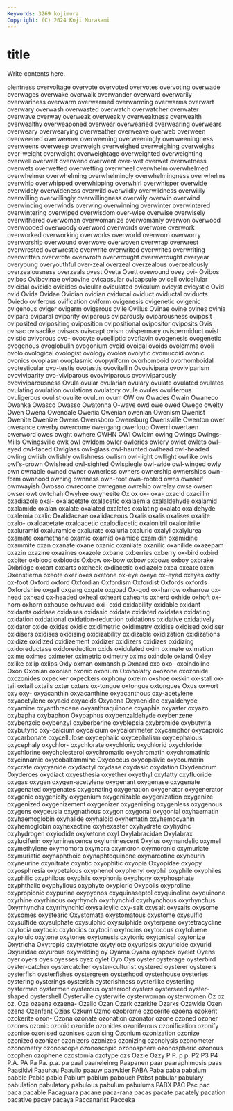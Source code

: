 ```yaml
---
Keywords: 3269 kojimura
Copyright: (C) 2024 Koji Murakami
---
```


# title

Write contents here.



olentness overvoltage overvote overvoted overvotes overvoting overwade
overwages overwake overwalk overwander overward overwarily overwariness overwarm overwarmed overwarming
overwarms overwart overwary overwash overwasted overwatch overwatcher overwater overwave overway
overweak overweakly overweakness overwealth overwealthy overweaponed overwear overwearied overwearing overwears
overweary overwearying overweather overweave overweb overween overweened overweener overweening overweeningly
overweeningness overweens overweep overweigh overweighed overweighing overweighs over-weight overweight overweightage
overweighted overweighting overwell overwelt overwend overwent over-wet overwet overwetness overwets
overwetted overwetting overwheel overwhelm overwhelmed overwhelmer overwhelming overwhelmingly overwhelmingness overwhelms
overwhip overwhipped overwhipping overwhirl overwhisper overwide overwidely overwideness overwild overwildly
overwildness overwilily overwilling overwillingly overwillingness overwily overwin overwind overwinding overwinds
overwing overwinning overwinter overwintered overwintering overwiped overwisdom over-wise overwise overwisely
overwithered overwoman overwomanize overwomanly overwon overwood overwooded overwoody overword overwords
overwore overwork overworked overworking overworks overworld overworn overworry overworship overwound
overwove overwoven overwrap overwrest overwrested overwrestle overwrite overwrited overwrites overwriting
overwritten overwrote overwroth overwrought overwwrought overyear overyoung overyouthful over-zeal overzeal
overzealous overzealously overzealousness overzeals ovest Oveta Ovett ovewound ovey ovi-
Ovibos ovibos Ovibovinae ovibovine ovicapsular ovicapsule ovicell ovicellular ovicidal ovicide
ovicides ovicular oviculated oviculum ovicyst ovicystic Ovid ovid Ovida Ovidae
Ovidian ovidian oviducal oviduct oviductal oviducts Oviedo oviferous ovification oviform
ovigenesis ovigenetic ovigenic ovigenous oviger ovigerm ovigerous ovile Ovillus Ovinae
ovine ovines ovinia ovipara oviparal oviparity oviparous oviparously oviparousness oviposit
oviposited ovipositing oviposition ovipositional ovipositor oviposits Ovis ovisac ovisaclike ovisacs
oviscapt ovism ovispermary ovispermiduct ovist ovistic ovivorous ovo- ovocyte ovoelliptic
ovoflavin ovogenesis ovogenetic ovogenous ovoglobulin ovogonium ovoid ovoidal ovoids ovolemma
ovoli ovolo ovological ovologist ovology ovolos ovolytic ovomucoid ovonic ovonics
ovoplasm ovoplasmic ovopyriform ovorhomboid ovorhomboidal ovotesticular ovo-testis ovotestis ovovitellin Ovovivipara
ovoviviparism ovoviviparity ovo-viviparous ovoviviparous ovoviviparously ovoviviparousness Ovula ovular ovularian ovulary
ovulate ovulated ovulates ovulating ovulation ovulations ovulatory ovule ovules ovuliferous
ovuligerous ovulist ovulite ovulum ovum OW ow Owades Owain Owaneco
Owanka Owasco Owasso Owatonna O-wave owd owe owed Owego owelty
Owen Owena Owendale Owenia Owenian owenian Owenism Owenist Owenite Owenize
Owens Owensboro Owensburg Owensville Owenton ower owerance owerby owercome owergang
owerloup Owerri owertaen owerword owes owght owhere OWHN OWI Owicim
owing Owings Owings-Mills Owingsville owk owl owldom owler owleries owlery
owlet owlets owl-eyed owl-faced Owlglass owl-glass owl-haunted owlhead owl-headed owling
owlish owlishly owlishness owlism owl-light owllight owllike owls owl's-crown Owlshead
owl-sighted Owlspiegle owl-wide owl-winged owly own ownable owned owner ownerless
owners ownership ownerships own-form ownhood owning ownness own-root own-rooted owns
ownself ownwayish Owosso owrecome owregane owrehip owrelay owse owsen owser
owt owtchah Owyhee owyheeite Ox ox ox- oxa- oxacid oxacillin
oxadiazole oxal- oxalacetate oxalacetic oxalaemia oxalaldehyde oxalamid oxalamide oxalan oxalate
oxalated oxalates oxalating oxalato oxaldehyde oxalemia oxalic Oxalidaceae oxalidaceous Oxalis
oxalis oxalises oxalite oxalo- oxaloacetate oxaloacetic oxalodiacetic oxalonitril oxalonitrile oxaluramid
oxaluramide oxalurate oxaluria oxaluric oxalyl oxalylurea oxamate oxamethane oxamic oxamid
oxamide oxamidin oxamidine oxammite oxan oxanate oxane oxanic oxanilate oxanilic
oxanilide oxazepam oxazin oxazine oxazines oxazole oxbane oxberries oxberry ox-bird
oxbird oxbiter oxblood oxbloods Oxbow ox-bow oxbow oxbows oxboy oxbrake
Oxbridge oxcart oxcarts oxcheek oxdiacetic oxdiazole oxea oxeate oxen Oxenstierna
oxeote oxer oxes oxetone ox-eye oxeye ox-eyed oxeyes oxfly ox-foot
Oxford oxford Oxfordian Oxfordism Oxfordist Oxfords oxfords Oxfordshire oxgall oxgang
oxgate oxgoad Ox-god ox-harrow oxharrow ox-head oxhead ox-headed oxheal oxheart
oxhearts oxherd oxhide oxhoft ox-horn oxhorn oxhouse oxhuvud oxi- oxid
oxidability oxidable oxidant oxidants oxidase oxidases oxidasic oxidate oxidated oxidates
oxidating oxidation oxidational oxidation-reduction oxidations oxidative oxidatively oxidator oxide oxides
oxidic oxidimetric oxidimetry oxidise oxidised oxidiser oxidisers oxidises oxidising oxidizability
oxidizable oxidization oxidizations oxidize oxidized oxidizement oxidizer oxidizers oxidizes oxidizing
oxidoreductase oxidoreduction oxids oxidulated oxim oximate oximation oxime oximes oximeter
oximetric oximetry oxims oxindole oxland Oxley oxlike oxlip oxlips Oxly
oxman oxmanship Oxnard oxo oxo- oxoindoline Oxon Oxonian oxonian oxonic
oxonium Oxonolatry oxozone oxozonide oxozonides oxpecker oxpeckers oxphony oxreim oxshoe
oxskin ox-stall ox-tail oxtail oxtails oxter oxters ox-tongue oxtongue oxtongues
Oxus oxwort oxy oxy- oxyacanthin oxyacanthine oxyacanthous oxy-acetylene oxyacetylene oxyacid
oxyacids Oxyaena Oxyaenidae oxyaldehyde oxyamine oxyanthracene oxyanthraquinone oxyaphia oxyaster oxyazo
oxybapha oxybaphon Oxybaphus oxybenzaldehyde oxybenzene oxybenzoic oxybenzyl oxyberberine oxyblepsia oxybromide
oxybutyria oxybutyric oxy-calcium oxycalcium oxycalorimeter oxycamphor oxycaproic oxycarbonate oxycellulose oxycephalic
oxycephalism oxycephalous oxycephaly oxychlor- oxychlorate oxychloric oxychlorid oxychloride oxychlorine oxycholesterol
oxychromatic oxychromatin oxychromatinic oxycinnamic oxycobaltammine Oxycoccus oxycopaivic oxycoumarin oxycrate oxycyanide
oxydactyl oxydase oxydasic oxydation Oxydendrum Oxyderces oxydiact oxyesthesia oxyether oxyethyl
oxyfatty oxyfluoride oxygas oxygen oxygen-acetylene oxygenant oxygenase oxygenate oxygenated oxygenates
oxygenating oxygenation oxygenator oxygenerator oxygenic oxygenicity oxygenium oxygenizable oxygenization oxygenize
oxygenized oxygenizement oxygenizer oxygenizing oxygenless oxygenous oxygens oxygeusia oxygnathous oxygon
oxygonal oxygonial oxyhaematin oxyhaemoglobin oxyhalide oxyhaloid oxyhematin oxyhemocyanin oxyhemoglobin oxyhexactine
oxyhexaster oxyhydrate oxyhydric oxyhydrogen oxyiodide oxyketone oxyl Oxylabracidae Oxylabrax oxyluciferin
oxyluminescence oxyluminescent Oxylus oxymandelic oxymel oxymethylene oxymomora oxymora oxymoron oxymoronic
oxymuriate oxymuriatic oxynaphthoic oxynaphtoquinone oxynarcotine oxyneurin oxyneurine oxynitrate oxyntic oxyophitic
oxyopia Oxyopidae oxyopy oxyosphresia oxypetalous oxyphenol oxyphenyl oxyphil oxyphile oxyphiles
oxyphilic oxyphilous oxyphils oxyphonia oxyphony oxyphosphate oxyphthalic oxyphyllous oxyphyte oxypicric
Oxypolis oxyproline oxypropionic oxypurine oxypycnos oxyquinaseptol oxyquinoline oxyquinone oxyrhine oxyrhinous
oxyrhynch oxyrhynchid oxyrhynchous oxyrhynchus Oxyrrhyncha oxyrrhynchid oxysalicylic oxy-salt oxysalt oxysalts
oxysome oxysomes oxystearic Oxystomata oxystomatous oxystome oxysulfid oxysulfide oxysulphate oxysulphid
oxysulphide oxyterpene oxytetracycline oxytocia oxytocic oxytocics oxytocin oxytocins oxytocous oxytoluene
oxytoluic oxytone oxytones oxytonesis oxytonic oxytonical oxytonize Oxytricha Oxytropis oxytylotate
oxytylote oxyuriasis oxyuricide oxyurid Oxyuridae oxyurous oxywelding oy Oyama Oyana
oyapock oyelet Oyens oyer oyers oyes oyesses oyez oylet Oyo
Oys oyster oysterage oysterbird oyster-catcher oystercatcher oyster-culturist oystered oysterer oysterers
oysterfish oysterfishes oystergreen oysterhood oysterhouse oysteries oystering oysterings oysterish oysterishness
oysterlike oysterling oysterman oystermen oysterous oysterroot oysters oysterseed oyster-shaped oystershell
Oysterville oysterwife oysterwoman oysterwomen Oz oz oz. Oza ozaena ozaena-
Ozalid Ozan Ozark ozarkite Ozarks Ozawkie Ozen ozena Ozenfant Ozias
Ozkum Ozmo ozobrome ozocerite ozoena ozokerit ozokerite ozon- Ozona ozonate
ozonation ozonator ozone ozoned ozoner ozones ozonic ozonid ozonide ozonides
ozoniferous ozonification ozonify ozonise ozonised ozonises ozonising Ozonium ozonization ozonize
ozonized ozonizer ozonizers ozonizes ozonizing ozonolysis ozonometer ozonometry ozonoscope ozonoscopic
ozonosphere ozonospheric ozonous ozophen ozophene ozostomia ozotype ozs Ozzie Ozzy
P P. p p. P2 P3 P4 P.A. PA Pa
Pa. p.a. pa paal paaneleinrg Paapanen paar paaraphimosis paas Paasikivi
Paauhau Paauilo paauw paawkier PABA Paba paba pabalum pabble Pablo
pablo Pablum pablum pabouch Pabst pabular pabulary pabulation pabulatory pabulous
pabulum pabulums PABX PAC Pac pac paca pacable Pacaguara pacane
paca-rana pacas pacate pacately pacation pacative pacay pacaya Paccanarist Pacceka
